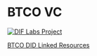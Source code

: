 # BTCO VC

[![DIF Labs Project](https://img.shields.io/badge/DIF_Labs_Project-v1-black?style=for-the-badge&labelColor=%23000000&color=%2300ff00)]([<proposal_path>](https://github.com/decentralized-identity/labs/blob/main/proposals/btco-vc/btco_vc_proposal.md))

[BTCO DID Linked Resources](./specs/btco-did-linked-resources/specification.md)
